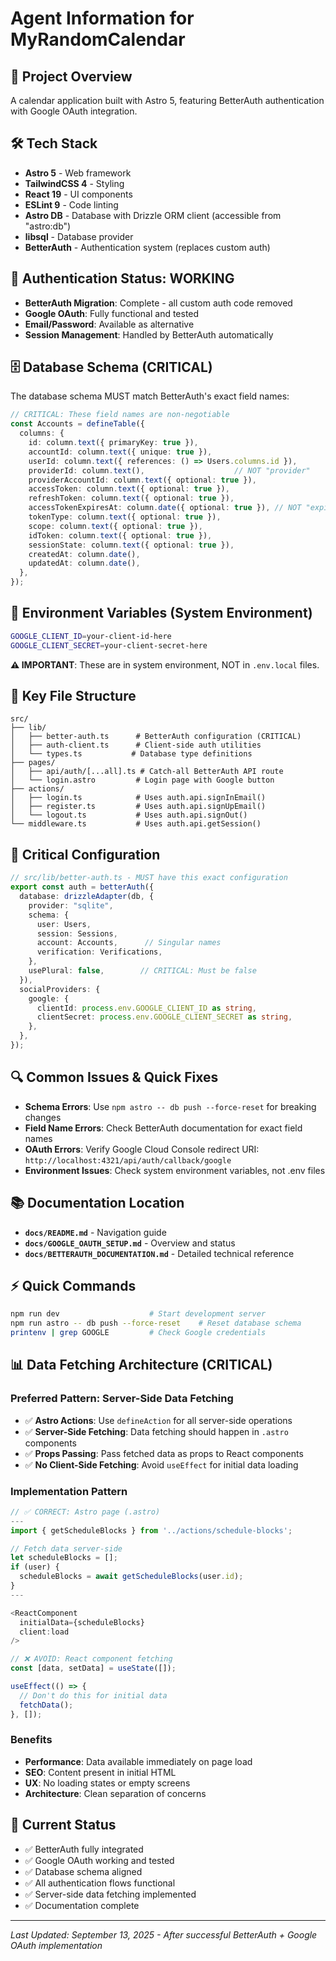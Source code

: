 # Agent Information for MyRandomCalendar

## 🎯 **Project Overview**
A calendar application built with Astro 5, featuring BetterAuth authentication with Google OAuth integration.

## 🛠 **Tech Stack**
- **Astro 5** - Web framework
- **TailwindCSS 4** - Styling
- **React 19** - UI components
- **ESLint 9** - Code linting
- **Astro DB** - Database with Drizzle ORM client (accessible from "astro:db")
- **libsql** - Database provider
- **BetterAuth** - Authentication system (replaces custom auth)

## 🔐 **Authentication Status: WORKING**
- **BetterAuth Migration**: Complete - all custom auth code removed
- **Google OAuth**: Fully functional and tested
- **Email/Password**: Available as alternative
- **Session Management**: Handled by BetterAuth automatically

## 🗄 **Database Schema (CRITICAL)**
The database schema MUST match BetterAuth's exact field names:

```typescript
// CRITICAL: These field names are non-negotiable
const Accounts = defineTable({
  columns: {
    id: column.text({ primaryKey: true }),
    accountId: column.text({ unique: true }),
    userId: column.text({ references: () => Users.columns.id }),
    providerId: column.text(),                    // NOT "provider"
    providerAccountId: column.text({ optional: true }),
    accessToken: column.text({ optional: true }),
    refreshToken: column.text({ optional: true }),
    accessTokenExpiresAt: column.date({ optional: true }), // NOT "expiresAt"
    tokenType: column.text({ optional: true }),
    scope: column.text({ optional: true }),
    idToken: column.text({ optional: true }),
    sessionState: column.text({ optional: true }),
    createdAt: column.date(),
    updatedAt: column.date(),
  },
});
```

## 🔧 **Environment Variables (System Environment)**
```bash
GOOGLE_CLIENT_ID=your-client-id-here
GOOGLE_CLIENT_SECRET=your-client-secret-here
```
**⚠️ IMPORTANT**: These are in system environment, NOT in `.env.local` files.

## 📁 **Key File Structure**
```
src/
├── lib/
│   ├── better-auth.ts      # BetterAuth configuration (CRITICAL)
│   ├── auth-client.ts      # Client-side auth utilities
│   └── types.ts           # Database type definitions
├── pages/
│   ├── api/auth/[...all].ts # Catch-all BetterAuth API route
│   └── login.astro         # Login page with Google button
├── actions/
│   ├── login.ts            # Uses auth.api.signInEmail()
│   ├── register.ts         # Uses auth.api.signUpEmail()
│   └── logout.ts           # Uses auth.api.signOut()
└── middleware.ts           # Uses auth.api.getSession()
```

## 🚨 **Critical Configuration**
```typescript
// src/lib/better-auth.ts - MUST have this exact configuration
export const auth = betterAuth({
  database: drizzleAdapter(db, {
    provider: "sqlite",
    schema: {
      user: Users,
      session: Sessions,
      account: Accounts,      // Singular names
      verification: Verifications,
    },
    usePlural: false,        // CRITICAL: Must be false
  }),
  socialProviders: {
    google: {
      clientId: process.env.GOOGLE_CLIENT_ID as string,
      clientSecret: process.env.GOOGLE_CLIENT_SECRET as string,
    },
  },
});
```

## 🔍 **Common Issues & Quick Fixes**
- **Schema Errors**: Use `npm astro -- db push --force-reset` for breaking changes
- **Field Name Errors**: Check BetterAuth documentation for exact field names
- **OAuth Errors**: Verify Google Cloud Console redirect URI: `http://localhost:4321/api/auth/callback/google`
- **Environment Issues**: Check system environment variables, not .env files

## 📚 **Documentation Location**
- **`docs/README.md`** - Navigation guide
- **`docs/GOOGLE_OAUTH_SETUP.md`** - Overview and status
- **`docs/BETTERAUTH_DOCUMENTATION.md`** - Detailed technical reference

## ⚡ **Quick Commands**
```bash
npm run dev                    # Start development server
npm run astro -- db push --force-reset    # Reset database schema
printenv | grep GOOGLE         # Check Google credentials
```

## 📊 **Data Fetching Architecture (CRITICAL)**

### **Preferred Pattern: Server-Side Data Fetching**
- ✅ **Astro Actions**: Use `defineAction` for all server-side operations
- ✅ **Server-Side Fetching**: Data fetching should happen in `.astro` components
- ✅ **Props Passing**: Pass fetched data as props to React components
- ✅ **No Client-Side Fetching**: Avoid `useEffect` for initial data loading

### **Implementation Pattern**
```typescript
// ✅ CORRECT: Astro page (.astro)
---
import { getScheduleBlocks } from '../actions/schedule-blocks';

// Fetch data server-side
let scheduleBlocks = [];
if (user) {
  scheduleBlocks = await getScheduleBlocks(user.id);
}
---

<ReactComponent 
  initialData={scheduleBlocks}
  client:load
/>
```

```typescript
// ❌ AVOID: React component fetching
const [data, setData] = useState([]);

useEffect(() => {
  // Don't do this for initial data
  fetchData();
}, []);
```

### **Benefits**
- **Performance**: Data available immediately on page load
- **SEO**: Content present in initial HTML
- **UX**: No loading states or empty screens
- **Architecture**: Clean separation of concerns

## 🎯 **Current Status**
- ✅ BetterAuth fully integrated
- ✅ Google OAuth working and tested
- ✅ Database schema aligned
- ✅ All authentication flows functional
- ✅ Server-side data fetching implemented
- ✅ Documentation complete

---
*Last Updated: September 13, 2025 - After successful BetterAuth + Google OAuth implementation*